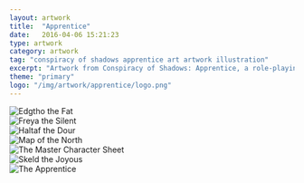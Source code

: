 ```yaml
---
layout: artwork
title:  "Apprentice"
date:   2016-04-06 15:21:23
type: artwork
category: artwork
tag: "conspiracy of shadows apprentice art artwork illustration"
excerpt: "Artwork from Conspiracy of Shadows: Apprentice, a role-playing game."
theme: "primary"
logo: "/img/artwork/apprentice/logo.png"
---
```

<div class="image-container">
	<div class="wrapper">
		<section class="artwork">
			<img src="/img/artwork/apprentice/edgtho-fat.jpg" alt="Edgtho the Fat"/>		
		</section>
		<section class="artwork">
			<img src="/img/artwork/apprentice/freya-silent.jpg" alt="Freya the Silent"/>		
		</section>
		<section class="artwork">
			<img src="/img/artwork/apprentice/haltaf-dour.jpg" alt="Haltaf the Dour"/>		
		</section>
		<section class="artwork">
			<img src="/img/artwork/apprentice/map.jpg" alt="Map of the North"/>		
		</section>
		<section class="artwork">
			<img src="/img/artwork/apprentice/the-master.jpg" alt="The Master Character Sheet"/>		
		</section>
		<section class="artwork">
			<img src="/img/artwork/apprentice/skeld-joyous.jpg" alt="Skeld the Joyous"/>		
		</section>
		<section class="artwork">
			<img src="/img/artwork/apprentice/the-apprentice.jpg" alt="The Apprentice"/>		
		</section>
	</div>
</div>